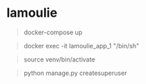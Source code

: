 # lamoulie
> docker-compose up

> docker exec -it lamoulie_app_1 "/bin/sh"

> source venv/bin/activate

> python manage.py createsuperuser
